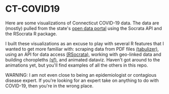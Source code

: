 # CT-COVID19

Here are some visualizations of Connecticut COVID-19 data. The data are (mostly) pulled from the state's [open data portal](www.ctdata.org) using the Socrata API and the RSocrata R package.

I built these visualizations as an excuse to play with several R features that I wanted to get more familiar with:
scraping data from PDF files [(tabulizer)](https://docs.ropensci.org/tabulizer/), using an API for data access 
[(RSocrata)](https://github.com/Chicago/RSocrata), working with geo-linked data and building choropleths
[(sf)](https://r-spatial.github.io/sf/), and animated dataviz. Haven't got around to the animations yet, but you'll find
examples of all the others in this repo.

WARNING: I am not even close to being an epidemiologist or contagious disease expert. If you're looking for an expert take on anything to do with COVID-19, then you're in the wrong place.
